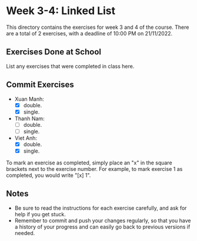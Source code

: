 # Week 3-4: Linked List

This directory contains the exercises for week 3 and 4 of the course. There are a total of 2 exercises, with a deadline of 10:00 PM on 21/11/2022.

## Exercises Done at School

List any exercises that were completed in class here.

## Commit Exercises

- Xuan Manh:
  - [x] double.
  - [x] single.
- Thanh Nam:
  - [ ] double.
  - [ ] single.
- Viet Anh:
  - [x] double.
  - [x] single.

To mark an exercise as completed, simply place an "x" in the square brackets next to the exercise number. For example, to mark exercise 1 as completed, you would write "[x] 1".

## Notes

- Be sure to read the instructions for each exercise carefully, and ask for help if you get stuck.
- Remember to commit and push your changes regularly, so that you have a history of your progress and can easily go back to previous versions if needed.
